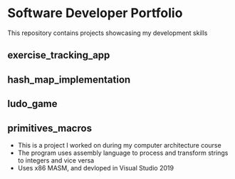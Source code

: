 <h1>Software Developer Portfolio</h1>
<p>This repository contains projects showcasing my development skills</p>
<h2>exercise_tracking_app</h2>
<h2>hash_map_implementation</h2>
<h2>ludo_game</h2>
<h2>primitives_macros</h2>
<ul>
  <li>This is a project I worked on during my computer architecture course</li>
  <li>The program uses assembly language to process and transform strings to integers and vice versa</li>
  <li>Uses x86 MASM, and devloped in Visual Studio 2019</li>
</ul>
